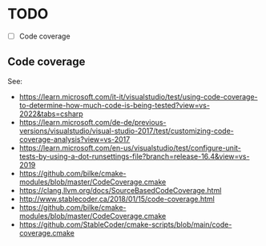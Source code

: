 # TODO

- [ ] Code coverage

## Code coverage

See:
- https://learn.microsoft.com/it-it/visualstudio/test/using-code-coverage-to-determine-how-much-code-is-being-tested?view=vs-2022&tabs=csharp
- https://learn.microsoft.com/de-de/previous-versions/visualstudio/visual-studio-2017/test/customizing-code-coverage-analysis?view=vs-2017
- https://learn.microsoft.com/en-us/visualstudio/test/configure-unit-tests-by-using-a-dot-runsettings-file?branch=release-16.4&view=vs-2019
- https://github.com/bilke/cmake-modules/blob/master/CodeCoverage.cmake
- https://clang.llvm.org/docs/SourceBasedCodeCoverage.html
- http://www.stablecoder.ca/2018/01/15/code-coverage.html
- https://github.com/bilke/cmake-modules/blob/master/CodeCoverage.cmake
- https://github.com/StableCoder/cmake-scripts/blob/main/code-coverage.cmake